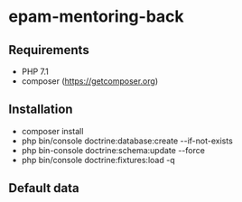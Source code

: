 # epam-mentoring-back

## Requirements
- PHP 7.1
- composer (https://getcomposer.org)

## Installation
- composer install
- php bin/console doctrine:database:create --if-not-exists
- php bin-console doctrine:schema:update --force
- php bin/console doctrine:fixtures:load -q



## Default data

